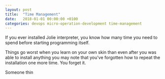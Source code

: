 ```yaml
---
layout: post
title:  "Time Management"
date:   2018-01-01 00:00:00 +0100
categories: devops micro-operation-development time-management
---
```


If you ever installed Jolie interpreter, you know how many time you need to
spend before starting programming itself.

Things go worst when you learn on your own skin than even after you was able to
install anything you may note that you've forgotten how to repeat the
installation one more time. You forget it.

Someone thin
